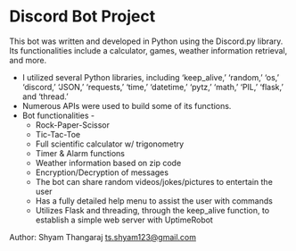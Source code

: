 # Discord Bot Project

This bot was written and developed in Python using the Discord.py library. Its functionalities include a calculator, games, weather information retrieval, and more.  


- I utilized several Python libraries, including ‘keep_alive,’ ‘random,’ ‘os,’ ‘discord,’ ‘JSON,’ ‘requests,’ ‘time,’ ‘datetime,’ ‘pytz,’ ‘math,’ ‘PIL,’ ‘flask,’ and ‘thread.’
- Numerous APIs were used to build some of its functions.
- Bot functionalities -
  - Rock-Paper-Scissor 
  - Tic-Tac-Toe
  - Full scientific calculator w/ trigonometry
  - Timer & Alarm functions
  - Weather information based on zip code
  - Encryption/Decryption of messages
  - The bot can share random videos/jokes/pictures to entertain the user
  - Has a fully detailed help menu to assist the user with commands
  - Utilizes Flask and threading, through the keep_alive function, to establish a simple web server with UptimeRobot

Author:    Shyam Thangaraj <ts.shyam123@gmail.com>

